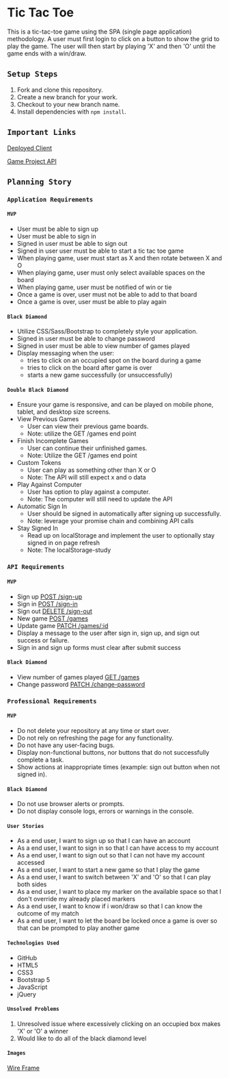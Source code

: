 # Tic Tac Toe

This is a tic-tac-toe game using the SPA (single page application) methodology.  A user must first login to click on a button to show the grid to play the game.  The user will then start by playing 'X' and then 'O' until the game ends with a win/draw.

## `Setup Steps`
1. Fork and clone this repository.
2. Create a new branch for your work.
3. Checkout to your new branch name.
4. Install dependencies with ```npm install```.

## `Important Links`
[Deployed Client](https://hernandoit.github.io/tic-tac-toe-client/)

[Game Project API](https://git.generalassemb.ly/ga-wdi-boston/game-project-api)

## `Planning Story`

### `Application Requirements`
#### `MVP`
- User must be able to sign up
- User must be able to sign in
- Signed in user must be able to sign out
- Signed in user user must be able to start a tic tac toe game
- When playing game, user must start as X and then rotate between X and O
- When playing game, user must only select available spaces on the board
- When playing game, user must be notified of win or tie
- Once a game is over, user must not be able to add to that board
- Once a game is over, user must be able to play again
#### `Black Diamond`
- Utilize CSS/Sass/Bootstrap to completely style your application.
- Signed in user must be able to change password
- Signed in user must be able to view number of games played
- Display messaging when the user:
  - tries to click on an occupied spot on the board during a game
  - tries to click on the board after game is over
  - starts a new game successfully (or unsuccessfully)
#### `Double Black Diamond`
- Ensure your game is responsive, and can be played on mobile phone, tablet, and desktop size screens.
- View Previous Games
  - User can view their previous game boards.
  - Note: utilize the GET /games end point
- Finish Incomplete Games
  - User can continue their unfinished games.
  - Note: Utilize the GET /games end point
- Custom Tokens
  - User can play as something other than X or O
  - Note: The API will still expect x and o data
- Play Against Computer
  - User has option to play against a computer.
  - Note: The computer will still need to update the API
- Automatic Sign In
  - User should be signed in automatically after signing up successfully.
  - Note: leverage your promise chain and combining API calls
- Stay Signed In
  - Read up on localStorage and implement the user to optionally stay signed in on page refresh
  - Note: The localStorage-study

### `API Requirements`
#### `MVP`
- Sign up [POST /sign-up](https://git.generalassemb.ly/ga-wdi-boston/game-project-api/blob/master/docs/user.md#signup)
- Sign in [POST /sign-in](https://git.generalassemb.ly/ga-wdi-boston/game-project-api/blob/master/docs/user.md#signin)
- Sign out [DELETE /sign-out](https://git.generalassemb.ly/ga-wdi-boston/game-project-api/blob/master/docs/user.md#signout)
- New game [POST /games](https://git.generalassemb.ly/ga-wdi-boston/game-project-api/blob/master/docs/game.md#create)
- Update game [PATCH /games/:id](https://git.generalassemb.ly/ga-wdi-boston/game-project-api/blob/master/docs/game.md#update)
- Display a message to the user after sign in, sign up, and sign out success or failure.
- Sign in and sign up forms must clear after submit success
#### `Black Diamond`
- View number of games played [GET /games](https://git.generalassemb.ly/ga-wdi-boston/game-project-api/blob/master/docs/game.md#index)
- Change password [PATCH /change-password](https://git.generalassemb.ly/ga-wdi-boston/game-project-api/blob/master/docs/user.md#changepw)

### `Professional Requirements`
#### `MVP`
- Do not delete your repository at any time or start over.
- Do not rely on refreshing the page for any functionality.
- Do not have any user-facing bugs.
- Display non-functional buttons, nor buttons that do not successfully complete a task.
- Show actions at inappropriate times (example: sign out button when not signed in).
#### `Black Diamond`
- Do not use browser alerts or prompts.
- Do not display console logs, errors or warnings in the console.

#### `User Stories`
- As a end user, I want to sign up so that I can have an account
- As a end user, I want to sign in so that I can have access to my account
- As a end user, I want to sign out so that I can not have my account accessed
- As a end user, I want to start a new game so that I play the game
- As a end user, I want to switch between 'X' and 'O' so that I can play both sides
- As a end user, I want to place my marker on the available space so that I don't override my already placed markers
- As a end user, I want to know if i won/draw so that I can know the outcome of my match
- As a end user, I want to let the board be locked once a game is over so that can be prompted to play another game

#### `Technologies Used`
- GitHub
- HTML5
- CSS3
- Bootstrap 5
- JavaScript
- jQuery

#### `Unsolved Problems`
   1. Unresolved issue where excessively clicking on an occupied box makes 'X' or 'O' a winner
   2. Would like to do all of the black diamond level 


#### `Images`
[Wire Frame](https://i.imgur.com/xikX6wt.png)

